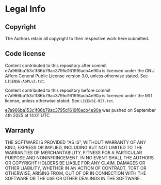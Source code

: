# Legal Info

## Copyright

The Authors retain all copyright to their respective work here submitted.

## Code license

Content contributed to this repository after commit e7a966ba153c1f86b79ac3795d1619f6acb4e90a is licensed under the GNU Affero General Public License version 3.0, unless otherwise stated. See `LICENSE-AGPLv3.txt`.

Content contributed to this repository before commit e7a966ba153c1f86b79ac3795d1619f6acb4e90a is licensed under the MIT license, unless otherwise stated. See `LICENSE-MIT.txt`.

[e7a966ba153c1f86b79ac3795d1619f6acb4e90a](https://github.com/grey-tiders/grey-station-14/commit/e7a966ba153c1f86b79ac3795d1619f6acb4e90a) was pushed on September 4th 2025 at 14:01 UTC

## Warranty

THE SOFTWARE IS PROVIDED "AS IS", WITHOUT WARRANTY OF ANY KIND, EXPRESS OR
IMPLIED, INCLUDING BUT NOT LIMITED TO THE WARRANTIES OF MERCHANTABILITY, FITNESS
FOR A PARTICULAR PURPOSE AND NONINFRINGEMENT. IN NO EVENT SHALL THE AUTHORS OR
COPYRIGHT HOLDERS BE LIABLE FOR ANY CLAIM, DAMAGES OR OTHER LIABILITY, WHETHER
IN AN ACTION OF CONTRACT, TORT OR OTHERWISE, ARISING FROM, OUT OF OR IN
CONNECTION WITH THE SOFTWARE OR THE USE OR OTHER DEALINGS IN THE SOFTWARE.
